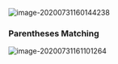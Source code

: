 ![image-20200731160144238](C:\Users\lenovo\AppData\Roaming\Typora\typora-user-images\image-20200731160144238.png)



### Parentheses Matching

![image-20200731161101264](C:\Users\lenovo\AppData\Roaming\Typora\typora-user-images\image-20200731161101264.png)